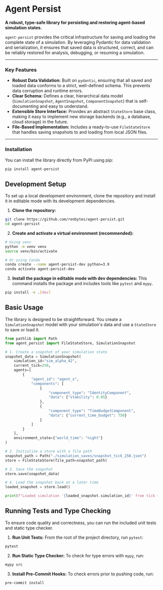 # Agent Persist

**A robust, type-safe library for persisting and restoring agent-based simulation states.**

`agent-persist` provides the critical infrastructure for saving and loading the complete state of a simulation. By leveraging Pydantic for data validation and serialization, it ensures that saved data is structured, correct, and can be reliably restored for analysis, debugging, or resuming a simulation.

---

### Key Features

- **Robust Data Validation:** Built on `pydantic`, ensuring that all saved and loaded data conforms to a strict, well-defined schema. This prevents data corruption and runtime errors.
- **Clear Schema:** Defines a clear, hierarchical data model (`SimulationSnapshot`, `AgentSnapshot`, `ComponentSnapshot`) that is self-documenting and easy to understand.
- **Extensible Store Interface:** Provides an abstract `StateStore` base class, making it easy to implement new storage backends (e.g., a database, cloud storage) in the future.
- **File-Based Implementation:** Includes a ready-to-use `FileStateStore` that handles saving snapshots to and loading from local JSON files.

---

### Installation

You can install the library directly from PyPI using pip:

```bash
pip install agent-persist
```

## Development Setup

To set up a local development environment, clone the repository and install it in editable mode with its development dependencies.

1. **Clone the repository:**

```bash
git clone https://github.com/renbytes/agent-persist.git
cd agent-persist
```

2. **Create and activate a virtual environment (recommended):**

```bash
# Using venv
python -m venv venv
source venv/bin/activate

# Or using Conda
conda create --name agent-persist-dev python=3.9
conda activate agent-persist-dev
```

3. **Install the package in editable mode with dev dependencies:** This command installs the package and includes tools like `pytest` and `mypy`.

```bash
pip install -e .[dev]
```

## Basic Usage

The library is designed to be straightforward. You create a `SimulationSnapshot` model with your simulation's data and use a `StateStore` to save or load it.

```python
from pathlib import Path
from agent_persist import FileStateStore, SimulationSnapshot

# 1. Create a snapshot of your simulation state
snapshot_data = SimulationSnapshot(
    simulation_id="sim_alpha_42",
    current_tick=250,
    agents=[
        {
            "agent_id": "agent_x",
            "components": [
                {
                    "component_type": "IdentityComponent",
                    "data": {"stability": 0.85}
                },
                {
                    "component_type": "TimeBudgetComponent",
                    "data": {"current_time_budget": 750}
                }
            ]
        }
    ],
    environment_state={"world_time": "night"}
)

# 2. Initialize a store with a file path
snapshot_path = Path("./simulation_saves/snapshot_tick_250.json")
store = FileStateStore(file_path=snapshot_path)

# 3. Save the snapshot
store.save(snapshot_data)

# 4. Load the snapshot back at a later time
loaded_snapshot = store.load()

print(f"Loaded simulation '{loaded_snapshot.simulation_id}' from tick {loaded_snapshot.current_tick}.")
```

## Running Tests and Type Checking

To ensure code quality and correctness, you can run the included unit tests and static type checker.

1. **Run Unit Tests:** From the root of the project directory, run `pytest`:

```bash
pytest
```

2. **Run Static Type Checker:** To check for type errors with `mypy`, run:

```bash
mypy src
```

3. **Install Pre-Commit Hooks:** To check errors prior to pushing code, run:

```bash
pre-commit install
```
